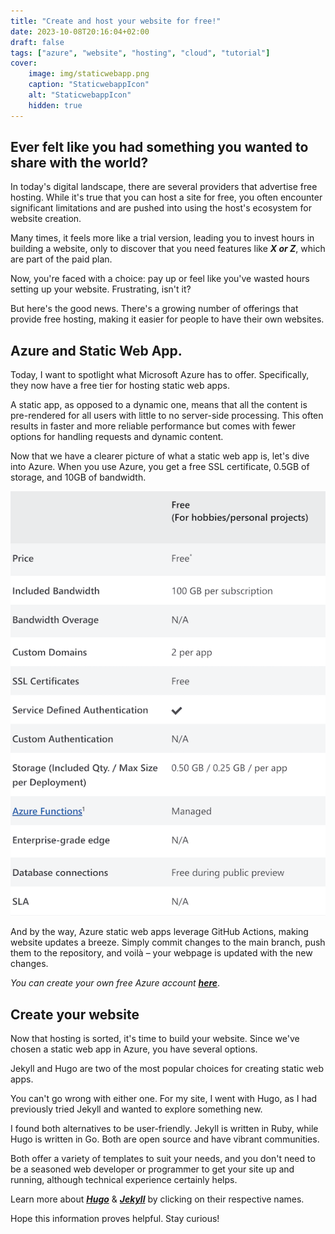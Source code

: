 ```yaml
---
title: "Create and host your website for free!"
date: 2023-10-08T20:16:04+02:00
draft: false
tags: ["azure", "website", "hosting", "cloud", "tutorial"]
cover:
    image: img/staticwebapp.png
    caption: "StaticwebappIcon"
    alt: "StaticwebappIcon"
    hidden: true
---
```


## Ever felt like you had something you wanted to share with the world?

In today's digital landscape, there are several providers that advertise free hosting. While it's true that you can host a site for free, you often encounter significant limitations and are pushed into using the host's ecosystem for website creation.

Many times, it feels more like a trial version, leading you to invest hours in building a website, only to discover that you need features like ***X or Z***, which are part of the paid plan.

Now, you're faced with a choice: pay up or feel like you've wasted hours setting up your website. Frustrating, isn't it?

But here's the good news. There's a growing number of offerings that provide free hosting, making it easier for people to have their own websites.

## Azure and Static Web App.

Today, I want to spotlight what Microsoft Azure has to offer. Specifically, they now have a free tier for hosting static web apps.

A static app, as opposed to a dynamic one, means that all the content is pre-rendered for all users with little to no server-side processing. This often results in faster and more reliable performance but comes with fewer options for handling requests and dynamic content.

Now that we have a clearer picture of what a static web app is, let's dive into Azure. When you use Azure, you get a free SSL certificate, 0.5GB of storage, and 10GB of bandwidth.

![Static web app free tier](img/freetier.png)

And by the way, Azure static web apps leverage GitHub Actions, making website updates a breeze. Simply commit changes to the main branch, push them to the repository, and voilà – your webpage is updated with the new changes.

_You can create your own free Azure account [***here***](https://azure.microsoft.com/en-us/free)_.

## Create your website

Now that hosting is sorted, it's time to build your website. Since we've chosen a static web app in Azure, you have several options.

Jekyll and Hugo are two of the most popular choices for creating static web apps.

You can't go wrong with either one. For my site, I went with Hugo, as I had previously tried Jekyll and wanted to explore something new.

I found both alternatives to be user-friendly. Jekyll is written in Ruby, while Hugo is written in Go. Both are open source and have vibrant communities.

Both offer a variety of templates to suit your needs, and you don't need to be a seasoned web developer or programmer to get your site up and running, although technical experience certainly helps.

Learn more about ***[Hugo](https://gohugo.io/)*** & ***[Jekyll](https://jekyllrb.com/)*** by clicking on their respective names.

Hope this information proves helpful. Stay curious!
